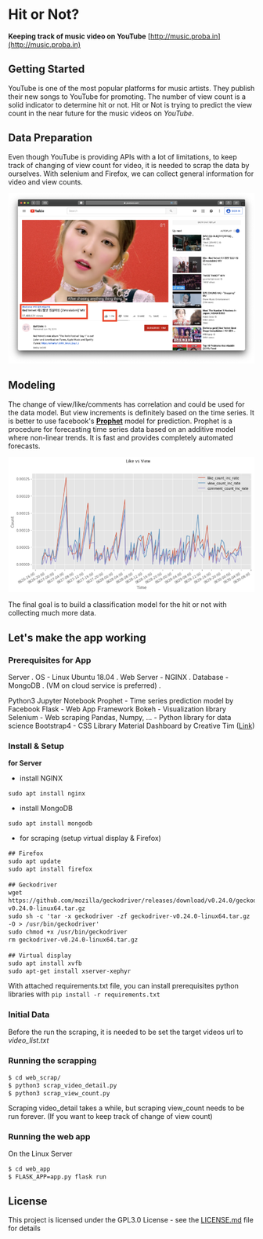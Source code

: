 # Hit or Not?

**Keeping track of music video on YouTube**
[http://music.proba.in](http://music.proba.in)


## Getting Started

YouTube is one of the most popular platforms for music artists. They publish their new songs to YouTube for promoting. The number of view count is a solid indicator to determine hit or not. Hit or Not is trying to predict the view count in the near future for the music videos on *YouTube*.


## Data Preparation

Even though YouTube is providing APIs with a lot of limitations, to keep track of changing of view count for video, it is needed to scrap the data by ourselves. With selenium and Firefox, we can collect general information for video and view counts.

![YouTube Screen](common/images/youtube.png?raw=true "YouTube Screen")



## Modeling

The change of view/like/comments has correlation and could be used for the data model. But view increments is definitely based on the time series. It is better to use facebook's **[Prophet](https://facebook.github.io/prophet/)** model for prediction. Prophet is a procedure for forecasting time series data based on an additive model where non-linear trends. It is fast and provides completely automated forecasts.  

![View vs Like](common/images/viewvslike.png?raw=true "View vs Like")

The final goal is to build a classification model for the hit or not with collecting much more data.


## Let's make the app working

### Prerequisites for App

Server . 
OS - Linux Ubuntu 18.04 . 
Web Server - NGINX . 
Database - MongoDB . 
(VM on cloud service is preferred) . 
  
Python3
Jupyter Notebook
Prophet - Time series prediction model by Facebook
Flask - Web App Framework
Bokeh - Visualization library
Selenium - Web scraping
Pandas, Numpy, ... - Python library for data science
Bootstrap4 - CSS Library
Material Dashboard by Creative Tim ([Link](https://github.com/creativetimofficial/material-dashboard))

### Install & Setup

**for Server**
* install NGINX
```
sudo apt install nginx
```
* install MongoDB
```
sudo apt install mongodb
```
* for scraping (setup virtual display & Firefox)
```
## Firefox
sudo apt update
sudo apt install firefox

## Geckodriver
wget https://github.com/mozilla/geckodriver/releases/download/v0.24.0/geckodriver-v0.24.0-linux64.tar.gz
sudo sh -c 'tar -x geckodriver -zf geckodriver-v0.24.0-linux64.tar.gz -O > /usr/bin/geckodriver'
sudo chmod +x /usr/bin/geckodriver
rm geckodriver-v0.24.0-linux64.tar.gz

## Virtual display
sudo apt install xvfb
sudo apt-get install xserver-xephyr
```

With attached requirements.txt file,
you can install prerequisites python libraries with
```pip install -r requirements.txt```

### Initial Data

Before the run the scraping, it is needed to be set the target videos url to *video_list.txt*

### Running the scrapping

```
$ cd web_scrap/
$ python3 scrap_video_detail.py
$ python3 scrap_view_count.py
```
Scraping video_detail takes a while,
but scraping view_count needs to be run forever.
(If you want to keep track of change of view count)

### Running the web app

On the Linux Server

```
$ cd web_app
$ FLASK_APP=app.py flask run
```


## License

This project is licensed under the GPL3.0 License - see the [LICENSE.md](LICENSE.md) file for details
